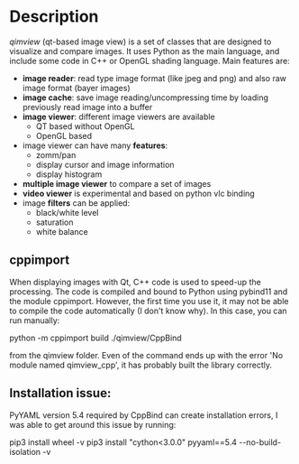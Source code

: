 # Description
_qimview_ (qt-based image view) is a set of classes that are designed to visualize and compare images. 
It uses Python as the main language, and include some code in C++ or OpenGL shading language.
Main features are:
* **image reader**: read type image format (like jpeg and png) and also raw image format (bayer images)
* **image cache**: save image reading/uncompressing time by loading previously read image into a buffer
* **image viewer**: different image viewers are available
  * QT based without OpenGL
  * OpenGL based 
* image viewer can have many **features**:
  * zomm/pan
  * display cursor and image information
  * display histogram
* **multiple image viewer** to compare a set of images
* **video viewer** is experimental and based on python vlc binding
* image **filters** can be applied:
  * black/white level
  * saturation
  * white balance

## cppimport
When displaying images with Qt, C++ code is used to speed-up the processing.
The code is compiled and bound to Python using pybind11 and the module cppimport.
However, the first time you use it, it may not be able to compile the code automatically (I don't know why).
In this case, you can run manually:

  python -m cppimport build ./qimview/CppBind

from the qimview folder. Even of the command ends up with the error 'No module named qimview_cpp', it has probably built the library correctly.

## Installation issue:

PyYAML version 5.4 required by CppBind can create installation errors, I was able to get around this issue by running:

pip3 install wheel -v
pip3 install "cython<3.0.0" pyyaml==5.4 --no-build-isolation -v
